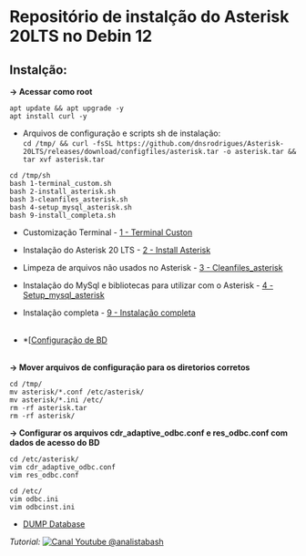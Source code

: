 # Repositório de instalção do Asterisk 20LTS no Debin 12


## Instalção:<br />

**-> Acessar como root**<br /> 
```
apt update && apt upgrade -y
apt install curl -y
```

- Arquivos de configuração e scripts sh de instalação:<br />
``` cd /tmp/ && curl -fsSL https://github.com/dnsrodrigues/Asterisk-20LTS/releases/download/configfiles/asterisk.tar -o asterisk.tar && tar xvf asterisk.tar ```

```
cd /tmp/sh
bash 1-terminal_custom.sh
bash 2-install_asterisk.sh
bash 3-cleanfiles_asterisk.sh
bash 4-setup_mysql_asterisk.sh
bash 9-install_completa.sh
```

- Customização Terminal - [1 - Terminal Custon](1-terminal_custom.sh)<br />

- Instalação do Asterisk 20 LTS - [2 - Install Asterisk](2-install_asterisk.sh)<br />

- Limpeza de arquivos não usados no Asterisk - [3 - Cleanfiles_asterisk](3-cleanfiles_asterisk.sh)<br />

- Instalação do MySql e bibliotecas para utilizar com o Asterisk - [4 - Setup_mysql_asterisk](4-setup_mysql_asterisk.sh)<br />

- Instalação completa - [9 - Instalação completa](https://github.com/dnsrodrigues/Asterisk-20LTS/blob/main/9-install_completa.sh)<br /><br />

- *[[Configuração de BD](https://github.com/dnsrodrigues/Asterisk-20LTS/blob/main/configuracao_de_bd.md)<br /><br />

**-> Mover arquivos de configuração para os diretorios corretos**<br /> 
```
cd /tmp/
mv asterisk/*.conf /etc/asterisk/
mv asterisk/*.ini /etc/
rm -rf asterisk.tar
rm -rf asterisk/
```

**-> Configurar os arquivos cdr_adaptive_odbc.conf e res_odbc.conf com dados de acesso do BD**<br /> 
```
cd /etc/asterisk/
vim cdr_adaptive_odbc.conf
vim res_odbc.conf

cd /etc/
vim odbc.ini
vim odbcinst.ini
```


- [DUMP Database](sql/dump-mysql.sql)<br />


*Tutorial:* [![Canal Youtube @analistabash](https://www.bashtech.com.br/youtube_button_icon_151827_96x.png)](https://www.youtube.com/watch?v=2otkd-7HGk0&list=PLk0v4L7lcjDfcKUxIDybvuKTgDuaR31Kn)
